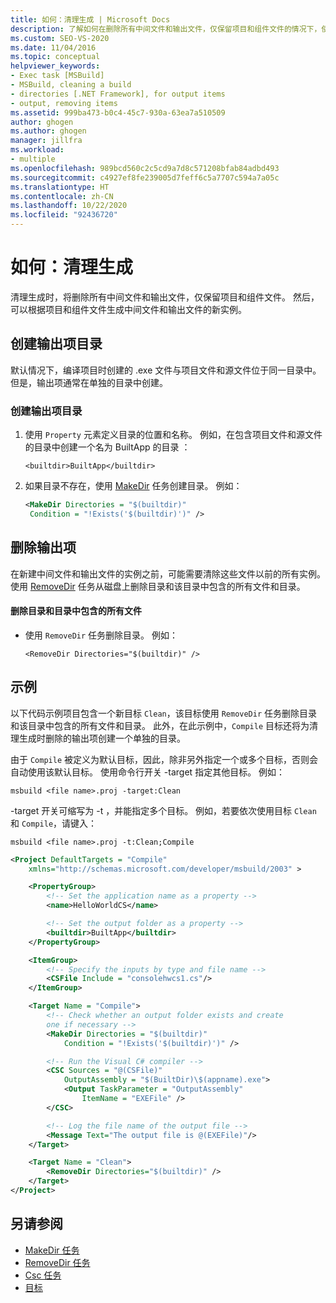 ```yaml
---
title: 如何：清理生成 | Microsoft Docs
description: 了解如何在删除所有中间文件和输出文件，仅保留项目和组件文件的情况下，使用 MSBuild 清理生成。
ms.custom: SEO-VS-2020
ms.date: 11/04/2016
ms.topic: conceptual
helpviewer_keywords:
- Exec task [MSBuild]
- MSBuild, cleaning a build
- directories [.NET Framework], for output items
- output, removing items
ms.assetid: 999ba473-b0c4-45c7-930a-63ea7a510509
author: ghogen
ms.author: ghogen
manager: jillfra
ms.workload:
- multiple
ms.openlocfilehash: 989bcd560c2c5cd9a7d8c571208bfab84adbd493
ms.sourcegitcommit: c4927ef8fe239005d7feff6c5a7707c594a7a05c
ms.translationtype: HT
ms.contentlocale: zh-CN
ms.lasthandoff: 10/22/2020
ms.locfileid: "92436720"
---
```

# <a name="how-to-clean-a-build"></a>如何：清理生成

清理生成时，将删除所有中间文件和输出文件，仅保留项目和组件文件。 然后，可以根据项目和组件文件生成中间文件和输出文件的新实例。 

## <a name="create-a-directory-for-output-items"></a>创建输出项目录

 默认情况下，编译项目时创建的 .exe 文件与项目文件和源文件位于同一目录中。 但是，输出项通常在单独的目录中创建。

### <a name="to-create-a-directory-for-output-items"></a>创建输出项目录

1. 使用 `Property` 元素定义目录的位置和名称。 例如，在包含项目文件和源文件的目录中创建一个名为 BuiltApp 的目录  ：

     `<builtdir>BuiltApp</builtdir>`

2. 如果目录不存在，使用 [MakeDir](../msbuild/makedir-task.md) 任务创建目录。 例如：

     ```xml
     <MakeDir Directories = "$(builtdir)"
      Condition = "!Exists('$(builtdir)')" />
     ```

## <a name="remove-the-output-items"></a>删除输出项

 在新建中间文件和输出文件的实例之前，可能需要清除这些文件以前的所有实例。 使用 [RemoveDir](../msbuild/removedir-task.md) 任务从磁盘上删除目录和该目录中包含的所有文件和目录。

#### <a name="to-remove-a-directory-and-all-files-contained-in-the-directory"></a>删除目录和目录中包含的所有文件

- 使用 `RemoveDir` 任务删除目录。 例如：

     `<RemoveDir Directories="$(builtdir)" />`

## <a name="example"></a>示例

 以下代码示例项目包含一个新目标 `Clean`，该目标使用 `RemoveDir` 任务删除目录和该目录中包含的所有文件和目录。 此外，在此示例中，`Compile` 目标还将为清理生成时删除的输出项创建一个单独的目录。

 由于 `Compile` 被定义为默认目标，因此，除非另外指定一个或多个目标，否则会自动使用该默认目标。 使用命令行开关 -target  指定其他目标。 例如：

 `msbuild <file name>.proj -target:Clean`

 -target  开关可缩写为 -t  ，并能指定多个目标。 例如，若要依次使用目标 `Clean` 和 `Compile`，请键入：

 `msbuild <file name>.proj -t:Clean;Compile`

```xml
<Project DefaultTargets = "Compile"
    xmlns="http://schemas.microsoft.com/developer/msbuild/2003" >

    <PropertyGroup>
        <!-- Set the application name as a property -->
        <name>HelloWorldCS</name>

        <!-- Set the output folder as a property -->
        <builtdir>BuiltApp</builtdir>
    </PropertyGroup>

    <ItemGroup>
        <!-- Specify the inputs by type and file name -->
        <CSFile Include = "consolehwcs1.cs"/>
    </ItemGroup>

    <Target Name = "Compile">
        <!-- Check whether an output folder exists and create
        one if necessary -->
        <MakeDir Directories = "$(builtdir)"
            Condition = "!Exists('$(builtdir)')" />

        <!-- Run the Visual C# compiler -->
        <CSC Sources = "@(CSFile)"
            OutputAssembly = "$(BuiltDir)\$(appname).exe">
            <Output TaskParameter = "OutputAssembly"
                ItemName = "EXEFile" />
        </CSC>

        <!-- Log the file name of the output file -->
        <Message Text="The output file is @(EXEFile)"/>
    </Target>

    <Target Name = "Clean">
        <RemoveDir Directories="$(builtdir)" />
    </Target>
</Project>
```

## <a name="see-also"></a>另请参阅

- [MakeDir 任务](../msbuild/makedir-task.md)
- [RemoveDir 任务](../msbuild/removedir-task.md)
- [Csc 任务](../msbuild/csc-task.md)
- [目标](../msbuild/msbuild-targets.md)
